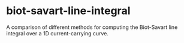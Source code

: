 # biot-savart-line-integral
A comparison of different methods for computing the Biot-Savart line integral over a 1D current-carrying curve.
